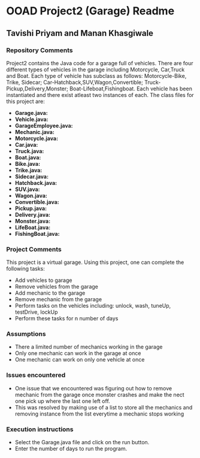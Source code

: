 # OOAD Project2 (Garage) Readme

## Tavishi Priyam and Manan Khasgiwale

### Repository Comments
Project2 contains the Java code for a garage full of vehicles. There are four different types of vehicles in the garage including Motorcycle, Car,Truck and Boat.
Each type of vehicle has subclass as follows: Motorcycle-Bike, Trike, Sidecar; Car-Hatchback,SUV,Wagon,Convertible; Truck-Pickup,Delivery,Monster; Boat-Lifeboat,Fishingboat. 
Each vehicle has been instantiated and there exist atleast two instances of each. The class files for this project are:
* **Garage.java:**
* **Vehicle.java:**
* **GarageEmployee.java:**
* **Mechanic.java:**
* **Motorcycle.java:**
* **Car.java:**
* **Truck.java:**
* **Boat.java:**
* **Bike.java:**
* **Trike.java:**
* **Sidecar.java:**
* **Hatchback.java:**
* **SUV.java:**
* **Wagon.java:**
* **Convertible.java:**
* **Pickup.java:**
* **Delivery.java:**
* **Monster.java:**
* **LifeBoat.java:**
* **FishingBoat.java:**

### Project Comments
This project is a virtual garage. Using this project, one can complete the following tasks:
* Add vehicles to garage
* Remove vehicles from the garage
* Add mechanic to the garage
* Remove mechanic from the garage
* Perform tasks on the vehicles including: unlock, wash, tuneUp, testDrive, lockUp
* Perform these tasks for n number of days

### Assumptions
* There a limited number of mechanics working in the garage
* Only one mechanic can work in the garage at once
* One mechanic can work on only one vehicle at once

### Issues encountered
* One issue that we encountered was figuring out how to remove mechanic from the garage once monster crashes and make the nect one pick up where the last one left off. 
* This was resolved by making use of a list to store all the mechanics and removing instance from the list everytime a mechanic stops working

### Execution instructions
* Select the Garage.java file and click on the run button.
* Enter the number of days to run the program. 

